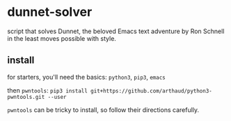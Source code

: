 # dunnet-solver
script that solves Dunnet, the beloved Emacs text adventure by Ron Schnell in the least moves possible with style.

## install

for starters, you'll need the basics: `python3`, `pip3`, `emacs`

then `pwntools`: `pip3 install git+https://github.com/arthaud/python3-pwntools.git --user`

`pwntools` can be tricky to install, so follow their directions carefully.


